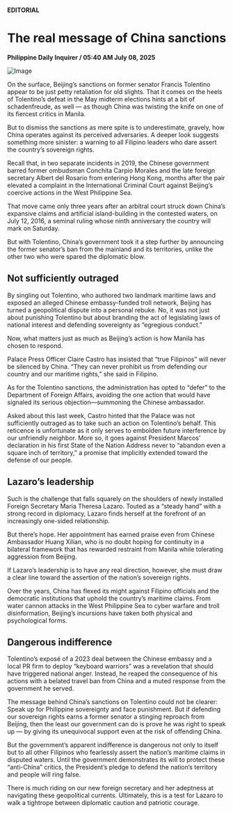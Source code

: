 **EDITORIAL**

# The real message of China sanctions

****Philippine Daily Inquirer / 05:40 AM July 08, 2025****

![Image](https://raw.githubusercontent.com/github-jl14/scrapy_api/refs/heads/main/images/editorial07082025.png)

On the surface, Beijing’s sanctions on former senator Francis Tolentino appear to be just petty retaliation for old slights. That it comes on the heels of Tolentino’s defeat in the May midterm elections hints at a bit of schadenfreude, as well — as though China was twisting the knife on one of its fiercest critics in Manila.

But to dismiss the sanctions as mere spite is to underestimate, gravely, how China operates against its perceived adversaries. A deeper look suggests something more sinister: a warning to all Filipino leaders who dare assert the country’s sovereign rights.

Recall that, in two separate incidents in 2019, the Chinese government barred former ombudsman Conchita Carpio Morales and the late foreign secretary Albert del Rosario from entering Hong Kong, months after the pair elevated a complaint in the International Criminal Court against Beijing’s coercive actions in the West Philippine Sea.

That move came only three years after an arbitral court struck down China’s expansive claims and artificial island-building in the contested waters, on July 12, 2016, a seminal ruling whose ninth anniversary the country will mark on Saturday.

But with Tolentino, China’s government took it a step further by announcing the former senator’s ban from the mainland and its territories, unlike the other two who were spared the diplomatic blow.

## Not sufficiently outraged

By singling out Tolentino, who authored two landmark maritime laws and exposed an alleged Chinese embassy-funded troll network, Beijing has turned a geopolitical dispute into a personal rebuke. No, it was not just about punishing Tolentino but about branding the act of legislating laws of national interest and defending sovereignty as “egregious conduct.”

Now, what matters just as much as Beijing’s action is how Manila has chosen to respond.

Palace Press Officer Claire Castro has insisted that “true Filipinos” will never be silenced by China. “They can never prohibit us from defending our country and our maritime rights,” she said in Filipino.

As for the Tolentino sanctions, the administration has opted to “defer” to the Department of Foreign Affairs, avoiding the one action that would have signaled its serious objection—summoning the Chinese ambassador.

Asked about this last week, Castro hinted that the Palace was not sufficiently outraged as to take such an action on Tolentino’s behalf. This reticence is unfortunate as it only serves to embolden future interference by our unfriendly neighbor. More so, it goes against President Marcos’ declaration in his first State of the Nation Address never to “abandon even a square inch of territory,” a promise that implicitly extended toward the defense of our people.

## Lazaro’s leadership

Such is the challenge that falls squarely on the shoulders of newly installed Foreign Secretary Maria Theresa Lazaro. Touted as a “steady hand” with a strong record in diplomacy, Lazaro finds herself at the forefront of an increasingly one-sided relationship.

But there’s hope. Her appointment has earned praise even from Chinese Ambassador Huang Xilian, who is no doubt hoping for continuity in a bilateral framework that has rewarded restraint from Manila while tolerating aggression from Beijing.

If Lazaro’s leadership is to have any real direction, however, she must draw a clear line toward the assertion of the nation’s sovereign rights.

Over the years, China has flexed its might against Filipino officials and the democratic institutions that uphold the country’s maritime claims. From water cannon attacks in the West Philippine Sea to cyber warfare and troll disinformation, Beijing’s incursions have taken both physical and psychological forms.

## Dangerous indifference

Tolentino’s exposé of a 2023 deal between the Chinese embassy and a local PR firm to deploy “keyboard warriors” was a revelation that should have triggered national anger. Instead, he reaped the consequence of his actions with a belated travel ban from China and a muted response from the government he served.

The message behind China’s sanctions on Tolentino could not be clearer: Speak up for Philippine sovereignty and face punishment. But if defending our sovereign rights earns a former senator a stinging reproach from Beijing, then the least our government can do is prove he was right to speak up — by giving its unequivocal support even at the risk of offending China.

But the government’s apparent indifference is dangerous not only to itself but to all other Filipinos who fearlessly assert the nation’s maritime claims in disputed waters. Until the government demonstrates its will to protect these “anti-China” critics, the President’s pledge to defend the nation’s territory and people will ring false.

There is much riding on our new foreign secretary and her adeptness at navigating these geopolitical currents. Ultimately, this is a test for Lazaro to walk a tightrope between diplomatic caution and patriotic courage.